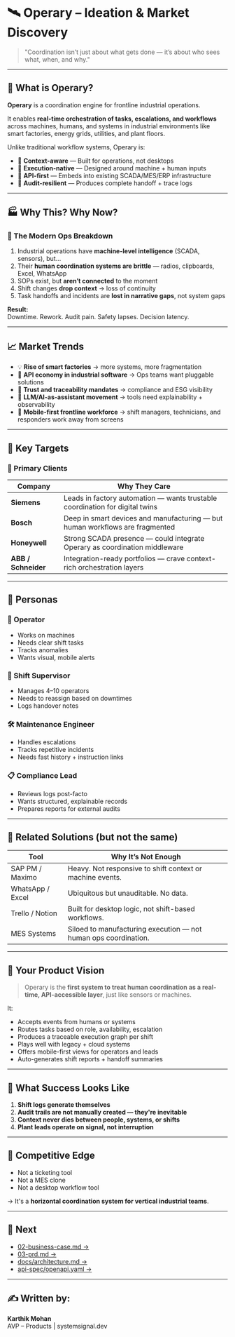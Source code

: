 # 🛰️ Operary – Ideation & Market Discovery

> "Coordination isn’t just about what gets done — it’s about who sees what, when, and why."

---

## 🔧 What is Operary?

**Operary** is a coordination engine for frontline industrial operations.

It enables **real-time orchestration of tasks, escalations, and workflows** across machines, humans, and systems in industrial environments like smart factories, energy grids, utilities, and plant floors.

Unlike traditional workflow systems, Operary is:

- 🧠 **Context-aware** — Built for operations, not desktops  
- 🧭 **Execution-native** — Designed around machine + human inputs  
- 📡 **API-first** — Embeds into existing SCADA/MES/ERP infrastructure  
- 📘 **Audit-resilient** — Produces complete handoff + trace logs  

---

## 🏭 Why This? Why Now?

### 🚨 The Modern Ops Breakdown

1. Industrial operations have **machine-level intelligence** (SCADA, sensors), but...
2. Their **human coordination systems are brittle** — radios, clipboards, Excel, WhatsApp
3. SOPs exist, but **aren’t connected** to the moment
4. Shift changes **drop context** → loss of continuity
5. Task handoffs and incidents are **lost in narrative gaps**, not system gaps

**Result:**  
Downtime. Rework. Audit pain. Safety lapses. Decision latency.

---

## 📈 Market Trends

- 💡 **Rise of smart factories** → more systems, more fragmentation  
- 🔗 **API economy in industrial software** → Ops teams want pluggable solutions  
- 🔐 **Trust and traceability mandates** → compliance and ESG visibility  
- 🧠 **LLM/AI-as-assistant movement** → tools need explainability + observability  
- 📱 **Mobile-first frontline workforce** → shift managers, technicians, and responders work away from screens

---

## 🔎 Key Targets

### 🎯 Primary Clients

| Company | Why They Care |
|---------|---------------|
| **Siemens** | Leads in factory automation — wants trustable coordination for digital twins  
| **Bosch** | Deep in smart devices and manufacturing — but human workflows are fragmented  
| **Honeywell** | Strong SCADA presence — could integrate Operary as coordination middleware  
| **ABB / Schneider** | Integration-ready portfolios — crave context-rich orchestration layers

---

## 👥 Personas

### 👷 Operator
- Works on machines
- Needs clear shift tasks
- Tracks anomalies
- Wants visual, mobile alerts

### 🧰 Shift Supervisor
- Manages 4–10 operators
- Needs to reassign based on downtimes
- Logs handover notes

### 🛠️ Maintenance Engineer
- Handles escalations
- Tracks repetitive incidents
- Needs fast history + instruction links

### 📋 Compliance Lead
- Reviews logs post-facto
- Wants structured, explainable records
- Prepares reports for external audits

---

## 🔁 Related Solutions (but not the same)

| Tool | Why It’s Not Enough |
|------|----------------------|
| SAP PM / Maximo | Heavy. Not responsive to shift context or machine events.  
| WhatsApp / Excel | Ubiquitous but unauditable. No data.  
| Trello / Notion | Built for desktop logic, not shift-based workflows.  
| MES Systems | Siloed to manufacturing execution — not human ops coordination.  

---

## 🧭 Your Product Vision

> Operary is the **first system to treat human coordination as a real-time, API-accessible layer**, just like sensors or machines.

It:
- Accepts events from humans or systems  
- Routes tasks based on role, availability, escalation  
- Produces a traceable execution graph per shift  
- Plays well with legacy + cloud systems  
- Offers mobile-first views for operators and leads  
- Auto-generates shift reports + handoff summaries

---

## 🔮 What Success Looks Like

1. **Shift logs generate themselves**
2. **Audit trails are not manually created — they're inevitable**
3. **Context never dies between people, systems, or shifts**
4. **Plant leads operate on signal, not interruption**

---

## 🧱 Competitive Edge

- Not a ticketing tool  
- Not a MES clone  
- Not a desktop workflow tool

→ It's a **horizontal coordination system for vertical industrial teams**.

---

## 📌 Next

- [02-business-case.md →](./02-business-case.md)  
- [03-prd.md →](./03-prd.md)  
- [docs/architecture.md →](../docs/architecture.md)  
- [api-spec/openapi.yaml →](../api-spec/openapi.yaml)

---

## ✍️ Written by:

**Karthik Mohan**  
AVP – Products | systemsignal.dev
